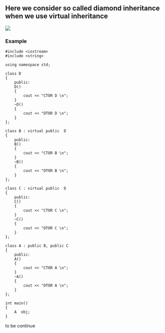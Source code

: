 ## Here we consider so called diamond inheritance when we use virtual inheritance

![](https://i.imgur.com/mBK9zvF.png)


### Example 

```
#include <iostream>
#include <string>

using namespace std;

class D
{
    public:
    D()
    {
        cout << "CTOR D \n";
    }
    ~D()
    {
        cout << "DTOR D \n";
    }
};

class B : virtual public  D
{
    public:
    B()
    {
        cout << "CTOR B \n";
    }
    ~B()
    {
        cout << "DTOR B \n";
    }
};

class C : virtual public  D
{
    public:
    C()
    {
        cout << "CTOR C \n";
    }
    ~C()
    {
        cout << "DTOR C \n";
    }
};

class A : public B, public C
{
    public:
    A()
    {
        cout << "CTOR A \n";
    }
    ~A()
    {
        cout << "DTOR A \n";
    }
};

int main()
{  
    A  obj;  
}
```
to be continue
